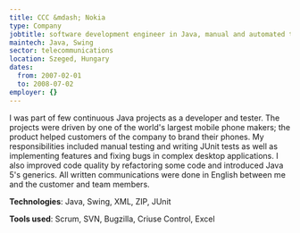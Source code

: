 ```yaml
---
title: CCC &mdash; Nokia
type: Company
jobtitle: software development engineer in Java, manual and automated tester
maintech: Java, Swing
sector: telecommunications
location: Szeged, Hungary
dates:
  from: 2007-02-01
  to: 2008-07-02
employer: {}
---
```


I was part of few continuous Java projects as a developer and tester. The projects were driven by one of the world's largest mobile phone makers; the product helped customers of the company to brand their phones. My responsibilities included manual testing and writing JUnit tests as well as implementing features and fixing bugs in complex desktop applications. I also improved code quality by refactoring some code and introduced Java 5's generics. All written communications were done in English between me and the customer and team members.

**Technologies**: Java, Swing, XML, ZIP, JUnit

**Tools used**: Scrum, SVN, Bugzilla, Criuse Control, Excel
